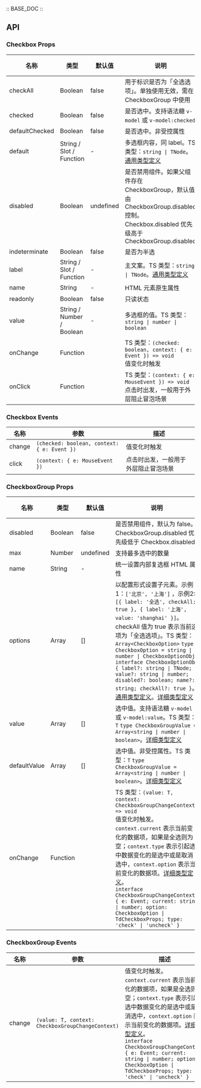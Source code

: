 :: BASE_DOC ::

## API
### Checkbox Props

名称 | 类型 | 默认值 | 说明 | 必传
-- | -- | -- | -- | --
checkAll | Boolean | false | 用于标识是否为「全选选项」。单独使用无效，需在 CheckboxGroup 中使用 | N
checked | Boolean | false | 是否选中。支持语法糖 `v-model` 或 `v-model:checked` | N
defaultChecked | Boolean | false | 是否选中。非受控属性 | N
default | String / Slot / Function | - | 多选框内容，同 label。TS 类型：`string \| TNode`。[通用类型定义](https://github.com/Tencent/tdesign-vue-next/blob/develop/src/common.ts) | N
disabled | Boolean | undefined | 是否禁用组件。如果父组件存在 CheckboxGroup，默认值由 CheckboxGroup.disabled 控制。Checkbox.disabled 优先级高于 CheckboxGroup.disabled | N
indeterminate | Boolean | false | 是否为半选 | N
label | String / Slot / Function | - | 主文案。TS 类型：`string \| TNode`。[通用类型定义](https://github.com/Tencent/tdesign-vue-next/blob/develop/src/common.ts) | N
name | String | - | HTML 元素原生属性 | N
readonly | Boolean | false | 只读状态 | N
value | String / Number / Boolean | - | 多选框的值。TS 类型：`string \| number \| boolean` | N
onChange | Function |  | TS 类型：`(checked: boolean, context: { e: Event }) => void`<br/>值变化时触发 | N
onClick | Function |  | TS 类型：`(context: { e: MouseEvent }) => void`<br/>点击时出发，一般用于外层阻止冒泡场景 | N

### Checkbox Events

名称 | 参数 | 描述
-- | -- | --
change | `(checked: boolean, context: { e: Event })` | 值变化时触发
click | `(context: { e: MouseEvent })` | 点击时出发，一般用于外层阻止冒泡场景

### CheckboxGroup Props

名称 | 类型 | 默认值 | 说明 | 必传
-- | -- | -- | -- | --
disabled | Boolean | false | 是否禁用组件，默认为 false。CheckboxGroup.disabled 优先级低于 Checkbox.disabled | N
max | Number | undefined | 支持最多选中的数量 | N
name | String | - | 统一设置内部复选框 HTML 属性 | N
options | Array | [] | 以配置形式设置子元素。示例1：`['北京', '上海']` ，示例2: `[{ label: '全选', checkAll: true }, { label: '上海', value: 'shanghai' }]`。checkAll 值为 true 表示当前选项为「全选选项」。TS 类型：`Array<CheckboxOption>` `type CheckboxOption = string \| number \| CheckboxOptionObj` `interface CheckboxOptionObj { label?: string \| TNode; value?: string \| number; disabled?: boolean; name?: string; checkAll?: true }`。[通用类型定义](https://github.com/Tencent/tdesign-vue-next/blob/develop/src/common.ts)。[详细类型定义](https://github.com/Tencent/tdesign-vue-next/tree/develop/src/checkbox/type.ts) | N
value | Array | [] | 选中值。支持语法糖 `v-model` 或 `v-model:value`。TS 类型：`T` `type CheckboxGroupValue = Array<string \| number \| boolean>`。[详细类型定义](https://github.com/Tencent/tdesign-vue-next/tree/develop/src/checkbox/type.ts) | N
defaultValue | Array | [] | 选中值。非受控属性。TS 类型：`T` `type CheckboxGroupValue = Array<string \| number \| boolean>`。[详细类型定义](https://github.com/Tencent/tdesign-vue-next/tree/develop/src/checkbox/type.ts) | N
onChange | Function |  | TS 类型：`(value: T, context: CheckboxGroupChangeContext) => void`<br/>值变化时触发。`context.current` 表示当前变化的数据项，如果是全选则为空；`context.type` 表示引起选中数据变化的是选中或是取消选中，`context.option` 表示当前变化的数据项。[详细类型定义](https://github.com/Tencent/tdesign-vue-next/tree/develop/src/checkbox/type.ts)。<br/>`interface CheckboxGroupChangeContext { e: Event; current: string \| number; option: CheckboxOption \| TdCheckboxProps; type: 'check' \| 'uncheck' }`<br/> | N

### CheckboxGroup Events

名称 | 参数 | 描述
-- | -- | --
change | `(value: T, context: CheckboxGroupChangeContext)` | 值变化时触发。`context.current` 表示当前变化的数据项，如果是全选则为空；`context.type` 表示引起选中数据变化的是选中或是取消选中，`context.option` 表示当前变化的数据项。[详细类型定义](https://github.com/Tencent/tdesign-vue-next/tree/develop/src/checkbox/type.ts)。<br/>`interface CheckboxGroupChangeContext { e: Event; current: string \| number; option: CheckboxOption \| TdCheckboxProps; type: 'check' \| 'uncheck' }`<br/>

